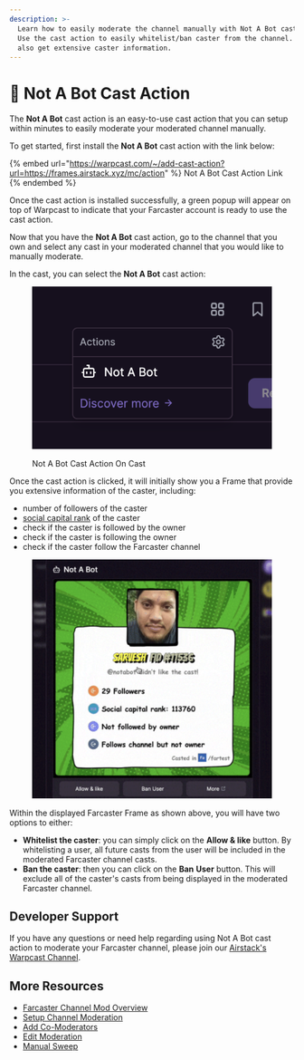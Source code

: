 ```yaml
---
description: >-
  Learn how to easily moderate the channel manually with Not A Bot cast action.
  Use the cast action to easily whitelist/ban caster from the channel. You can
  also get extensive caster information.
---
```


# 🏇 Not A Bot Cast Action

The **Not A Bot** cast action is an easy-to-use cast action that you can setup within minutes to easily moderate your moderated channel manually.

To get started, first install the **Not A Bot** cast action with the link below:

{% embed url="https://warpcast.com/~/add-cast-action?url=https://frames.airstack.xyz/mc/action" %}
Not A Bot Cast Action Link
{% endembed %}

Once the cast action is installed successfully, a green popup will appear on top of Warpcast to indicate that your Farcaster account is ready to use the cast action.

Now that you have the **Not A Bot** cast action, go to the channel that you own and select any cast in your moderated channel that you would like to manually moderate.

In the cast, you can select the **Not A Bot** cast action:

<figure><img src="../../.gitbook/assets/Screenshot 2024-06-03 at 11.13.04.png" alt=""><figcaption><p>Not A Bot Cast Action On Cast</p></figcaption></figure>

Once the cast action is clicked, it will initially show you a Frame that provide you extensive information of the caster, including:

* number of followers of the caster
* [social capital rank](../../abstractions/trending-casts/social-capital-value-and-social-capital-scores.md) of the caster
* check if the caster is followed by the owner
* check if the caster is following the owner
* check if the caster follow the Farcaster channel

<figure><img src="../../.gitbook/assets/Screenshot 2024-06-03 at 11.11.55.png" alt=""><figcaption></figcaption></figure>

Within the displayed Farcaster Frame as shown above, you will have two options to either:

* **Whitelist the caster**: you can simply click on the **Allow & like** button. By whitelisting a user, all future casts from the user will be included in the moderated Farcaster channel casts.
* **Ban the caster**: then you can click on the **Ban** **User** button. This will exclude all of the caster's casts from being displayed in the moderated Farcaster channel.

## Developer Support

If you have any questions or need help regarding using Not A Bot cast action to moderate your Farcaster channel, please join our [Airstack's Warpcast Channel](https://warpcast.com/\~/channel/airstack).

## More Resources

* [Farcaster Channel Mod Overview](overview.md)
* [Setup Channel Moderation](setup-channel-moderation.md)
* [Add Co-Moderators](add-co-moderators.md)
* [Edit Moderation](edit-moderation.md)
* [Manual Sweep](manual-sweep.md)
